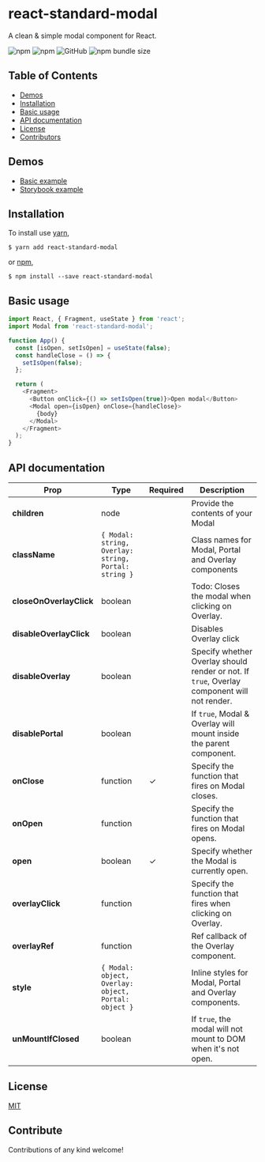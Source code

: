 # react-standard-modal

A clean & simple modal component for React.

![npm](https://img.shields.io/npm/v/react-standard-modal) ![npm](https://img.shields.io/npm/dm/react-standard-modal) ![GitHub](https://img.shields.io/github/license/darshgun/react-standard-modal) ![npm bundle size](https://img.shields.io/bundlephobia/min/react-standard-modal)

## Table of Contents

- [Demos](#demos)
- [Installation](#installation)
- [Basic usage](#basic-usage)
- [API documentation](#api-documentation)
- [License](#license)
- [Contributors](#contribute)

## Demos

- [Basic example](https://codesandbox.io/s/react-standard-modal-basic-example-4brrf)
- [Storybook example](https://codesandbox.io/s/react-standard-modal-storybook-s2mhq)

## Installation

To install use [yarn](https://yarnpkg.com),

    $ yarn add react-standard-modal

or [npm](https://npmjs.org/),

    $ npm install --save react-standard-modal

## Basic usage

```js
import React, { Fragment, useState } from 'react';
import Modal from 'react-standard-modal';

function App() {
  const [isOpen, setIsOpen] = useState(false);
  const handleClose = () => {
    setIsOpen(false);
  };

  return (
    <Fragment>
      <Button onClick={() => setIsOpen(true)}>Open modal</Button>
      <Modal open={isOpen} onClose={handleClose}>
        {body}
      </Modal>
    </Fragment>
  );
}
```

## API documentation

| Prop                    | Type                                                 | Required | Description                                                                                 |
| ----------------------- | ---------------------------------------------------- | -------- | ------------------------------------------------------------------------------------------- |
| **children**            | node                                                 |          | Provide the contents of your Modal                                                          |
| **className**           | `{ Modal: string, Overlay: string, Portal: string }` |          | Class names for Modal, Portal and Overlay components                                        |
| **closeOnOverlayClick** | boolean                                              |          | Todo: Closes the modal when clicking on Overlay.                                            |
| **disableOverlayClick** | boolean                                              |          | Disables Overlay click                                                                      |
| **disableOverlay**      | boolean                                              |          | Specify whether Overlay should render or not. If `true`, Overlay component will not render. |
| **disablePortal**       | boolean                                              |          | If `true`, Modal & Overlay will mount inside the parent component.                          |
| **onClose**             | function                                             | ✓        | Specify the function that fires on Modal closes.                                            |
| **onOpen**              | function                                             |          | Specify the function that fires on Modal opens.                                             |
| **open**                | boolean                                              | ✓        | Specify whether the Modal is currently open.                                                |
| **overlayClick**        | function                                             |          | Specify the function that fires when clicking on Overlay.                                   |
| **overlayRef**          | function                                             |          | Ref callback of the Overlay component.                                                      |
| **style**               | `{ Modal: object, Overlay: object, Portal: object }` |          | Inline styles for Modal, Portal and Overlay components.                                     |
| **unMountIfClosed**     | boolean                                              |          | If `true`, the modal will not mount to DOM when it's not open.                              |

## License

[MIT](https://github.com/darshgun/react-standard-modal/blob/master/LICENSE)

## Contribute

Contributions of any kind welcome!
